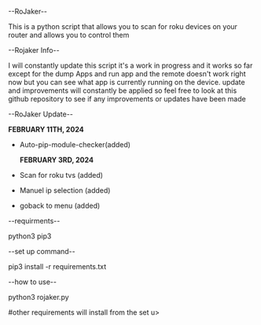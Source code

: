 --RoJaker--

This is a python script that allows you to scan for roku devices on your router and allows you to control them 

--Rojaker Info--

I will constantly update this script it's a work in progress and it works so far except for the dump Apps and run app and the remote doesn't work right now but you can see what app is currently running on the device. update and improvements will constantly be applied so feel free to look at this github repository to see if any improvements or updates have been made 

--RoJaker Update-- 

 **FEBRUARY 11TH, 2024**
* Auto-pip-module-checker(added) 

  **FEBRUARY 3RD, 2024**
* Scan for roku tvs (added)
* Manuel ip selection (added)
* goback to menu (added)



--requirments--

python3
pip3

--set up command--

pip3 install -r requirements.txt

--how to use--

python3 rojaker.py


#other requirements will install from the set u>
